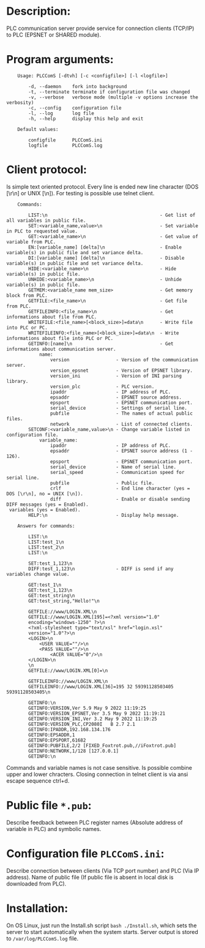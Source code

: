 # Description:

PLC communication server provide service for connection clients (TCP/IP) to PLC (EPSNET or SHARED module).

# Program arguments:
```
	Usage: PLCComS [-dtvh] [-c <configfile>] [-l <logfile>]

		-d, --daemon    fork into background
		-t, --terminate terminate if configuration file was changed
		-v, --verbose   verbose mode (multiple -v options increase the verbosity)
		-c, --config    configuration file
		-l, --log       log file
		-h, --help      display this help and exit

	Default values:

		configfile      PLCComS.ini
		logfile         PLCComS.log
```
# Client protocol:

Is simple text oriented protocol. Every line is ended new line character (DOS [\r\n] or UNIX [\n]). For testing is possible use telnet client.
```
	Commands:
    
		LIST:\n											- Get list of all variables in public file.
		SET:<variable_name,value>\n						- Set variable in PLC to requested value.
		GET:<variable_name>\n							- Get value of variable from PLC.
		EN:[variable_name] [delta]\n					- Enable variable(s) in public file and set variance delta.
		DI:[variable_name] [delta]\n					- Disable variable(s) in public file and set variance delta.
		HIDE:<variable_name>\n							- Hide variable(s) in public file.
		UNHIDE:<variable_name>\n						- Unhide variable(s) in public file.
		GETMEM:<variable_name mem_size>					- Get memory block from PLC.
		GETFILE:<file_name>\n							- Get file from PLC.
		GETFILEINFO:<file_name>\n						- Get informations about file from PLC.
		WRITEFILE:<file_name>[<block_size>]=data\n		- Write file into PLC or PC.
		WRITEFILEINFO:<file_name>[<block_size>]=data\n	- Write informations about file into PLC or PC.
		GETINFO:[name]\n								- Get informations about communication server.
			name:
				version					- Version of the communication server.
				version_epsnet			- Version of EPSNET library.
				version_ini				- Version of INI parsing library.
				version_plc				- PLC version.
				ipaddr					- IP address of PLC.
				epsaddr					- EPSNET source address.
				epsport					- EPSNET communication port.
				serial_device			- Settings of serial line.
				pubfile					- The names of actual public files.
				network					- List of connected clients.
		SETCONF:<variable_name,value>\n - Change variable listed in configuration file.
			variable_name:
				ipaddr					- IP address of PLC.
				epsaddr					- EPSNET source address (1 - 126).
				epsport					- EPSNET communication port.
				serial_device			- Name of serial line.
				serial_speed			- Communication speed for serial line.
				pubfile					- Public file.
				crlf					- End line character (yes = DOS [\r\n], no = UNIX [\n]).
				diff					- Enable or disable sending DIFF messages (yes = Enabled).
 variables (yes = Enabled).
		HELP:\n                         - Display help message.

	Answers for commands:
    
		LIST:\n
		LIST:test_1\n
		LIST:test_2\n
		LIST:\n
	
		SET:test_1,123\n
		DIFF:test_1,123\n				- DIFF is send if any variables change value.
	
		GET:test_1\n
		GET:test_1,123\n
		GET:test_string\n
		GET:test_string,"Hello!"\n

		GETFILE://www/LOGIN.XML\n
		GETFILE://www/LOGIN.XML[195]=<?xml version="1.0"
		encoding="windows-1250" ?>\n
		<?xml-stylesheet type="text/xsl" href="login.xsl"
		version="1.0"?>\n
		<LOGIN>\n
			<USER VALUE=""/>\n
			<PASS VALUE=""/>\n
        		<ACER VALUE="0"/>\n
		</LOGIN>\n
		\n
		GETFILE://www/LOGIN.XML[0]=\n

		GETFILEINFO://www/LOGIN.XML\n
		GETFILEINFO://www/LOGIN.XML[36]=195 32 59391128503405 59391128503405\n

		GETINFO:\n
        GETINFO:VERSION,Ver 5.9 May 9 2022 11:19:25
        GETINFO:VERSION_EPSNET,Ver 3.5 May 9 2022 11:19:21
        GETINFO:VERSION_INI,Ver 3.2 May 9 2022 11:19:25
        GETINFO:VERSION_PLC,CP2080I   B 2.7 2.1
        GETINFO:IPADDR,192.168.134.176
        GETINFO:EPSADDR,1
        GETINFO:EPSPORT,61682
		GETINFO:PUBFILE,2/2 [FIXED_Foxtrot.pub,//iFoxtrot.pub]
		GETINFO:NETWORK,1/128 [127.0.0.1]
		GETINFO:\n
```
Commands and variable names is not case sensitive. Is possible combine upper and lower chracters. Closing connection in telnet client is via ansi escape sequence ctrl+d.

# Public file `*.pub`:

Describe feedback between PLC register names (Absolute address of variable in PLC) and symbolic names.

# Configuration file `PLCComS.ini`:

Describe connection between clients (Via TCP port number) and PLC (Via IP address). Name of public file (If public file is absent in local disk is downloaded from PLC).

# Installation:

On OS Linux, just run the Install.sh script `bash ./Install.sh`, which sets the server to start automatically when the system starts. Server output is stored to `/var/log/PLCComS.log` file.
